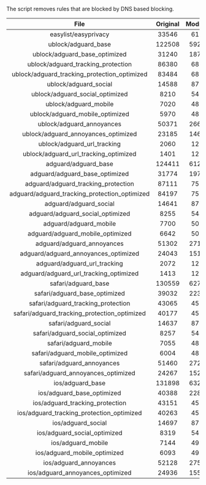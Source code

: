 The script removes rules that are blocked by DNS based blocking.


| File | Original | Modified |
|:----:|:-----:|:-----:|
| easylist/easyprivacy | 33546 | 6172 |
| ublock/adguard_base | 122508 | 59256 |
| ublock/adguard_base_optimized | 31240 | 18783 |
| ublock/adguard_tracking_protection | 86380 | 6878 |
| ublock/adguard_tracking_protection_optimized | 83484 | 6878 |
| ublock/adguard_social | 14588 | 8720 |
| ublock/adguard_social_optimized | 8210 | 5408 |
| ublock/adguard_mobile | 7020 | 4833 |
| ublock/adguard_mobile_optimized | 5970 | 4833 |
| ublock/adguard_annoyances | 50371 | 26623 |
| ublock/adguard_annoyances_optimized | 23185 | 14608 |
| ublock/adguard_url_tracking | 2060 | 1213 |
| ublock/adguard_url_tracking_optimized | 1401 | 1213 |
| adguard/adguard_base | 124411 | 61257 |
| adguard/adguard_base_optimized | 31774 | 19770 |
| adguard/adguard_tracking_protection | 87111 | 7555 |
| adguard/adguard_tracking_protection_optimized | 84197 | 7555 |
| adguard/adguard_social | 14641 | 8764 |
| adguard/adguard_social_optimized | 8255 | 5448 |
| adguard/adguard_mobile | 7700 | 5018 |
| adguard/adguard_mobile_optimized | 6642 | 5018 |
| adguard/adguard_annoyances | 51302 | 27163 |
| adguard/adguard_annoyances_optimized | 24043 | 15137 |
| adguard/adguard_url_tracking | 2072 | 1223 |
| adguard/adguard_url_tracking_optimized | 1413 | 1223 |
| safari/adguard_base | 130559 | 62702 |
| safari/adguard_base_optimized | 39032 | 22348 |
| safari/adguard_tracking_protection | 43065 | 4581 |
| safari/adguard_tracking_protection_optimized | 40177 | 4581 |
| safari/adguard_social | 14637 | 8759 |
| safari/adguard_social_optimized | 8257 | 5446 |
| safari/adguard_mobile | 7055 | 4878 |
| safari/adguard_mobile_optimized | 6004 | 4878 |
| safari/adguard_annoyances | 51460 | 27231 |
| safari/adguard_annoyances_optimized | 24267 | 15220 |
| ios/adguard_base | 131898 | 63219 |
| ios/adguard_base_optimized | 40388 | 22873 |
| ios/adguard_tracking_protection | 43151 | 4589 |
| ios/adguard_tracking_protection_optimized | 40263 | 4589 |
| ios/adguard_social | 14697 | 8779 |
| ios/adguard_social_optimized | 8319 | 5467 |
| ios/adguard_mobile | 7144 | 4917 |
| ios/adguard_mobile_optimized | 6093 | 4917 |
| ios/adguard_annoyances | 52128 | 27564 |
| ios/adguard_annoyances_optimized | 24936 | 15552 |